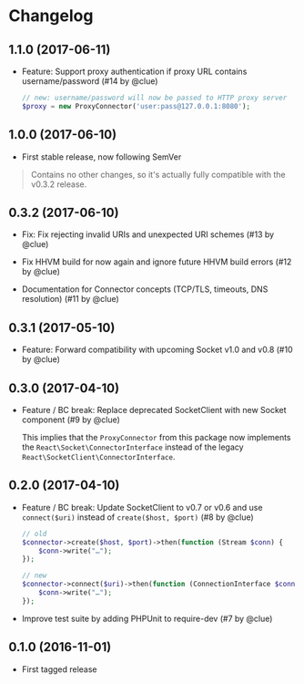 # Changelog

## 1.1.0 (2017-06-11)

* Feature: Support proxy authentication if proxy URL contains username/password
  (#14 by @clue)

  ```php
  // new: username/password will now be passed to HTTP proxy server
  $proxy = new ProxyConnector('user:pass@127.0.0.1:8080');
  ```

## 1.0.0 (2017-06-10)

* First stable release, now following SemVer

> Contains no other changes, so it's actually fully compatible with the v0.3.2 release.

## 0.3.2 (2017-06-10)

* Fix: Fix rejecting invalid URIs and unexpected URI schemes
  (#13 by @clue)

* Fix HHVM build for now again and ignore future HHVM build errors
  (#12 by @clue)

* Documentation for Connector concepts (TCP/TLS, timeouts, DNS resolution)
  (#11 by @clue)

## 0.3.1 (2017-05-10)

* Feature: Forward compatibility with upcoming Socket v1.0 and v0.8
  (#10 by @clue)

## 0.3.0 (2017-04-10)

* Feature / BC break: Replace deprecated SocketClient with new Socket component
  (#9 by @clue)

  This implies that the `ProxyConnector` from this package now implements the
  `React\Socket\ConnectorInterface` instead of the legacy
  `React\SocketClient\ConnectorInterface`.

## 0.2.0 (2017-04-10)

* Feature / BC break: Update SocketClient to v0.7 or v0.6 and
  use `connect($uri)` instead of `create($host, $port)`
  (#8 by @clue)

  ```php
  // old
  $connector->create($host, $port)->then(function (Stream $conn) {
      $conn->write("…");
  });

  // new
  $connector->connect($uri)->then(function (ConnectionInterface $conn) {
      $conn->write("…");
  });
  ```

* Improve test suite by adding PHPUnit to require-dev
  (#7 by @clue)


## 0.1.0 (2016-11-01)

* First tagged release
